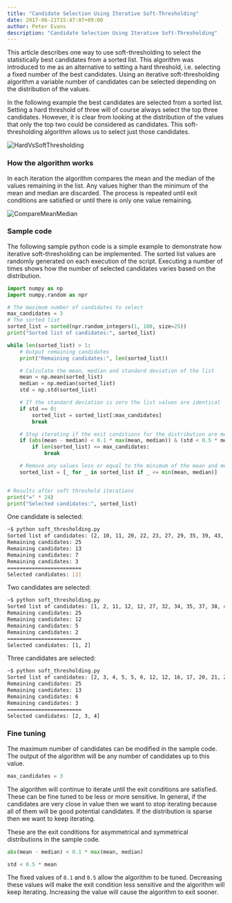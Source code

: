 ```yaml
---
title: "Candidate Selection Using Iterative Soft-Thresholding"
date: 2017-06-21T15:47:07+09:00
author: Peter Evans
description: "Candidate Selection Using Iterative Soft-Thresholding"
---
```


This article describes one way to use soft-thresholding to select the statistically best candidates from a sorted list. This algorithm was introduced to me as an alternative to setting a hard threshold, i.e. selecting a fixed number of the best candidates. Using an iterative soft-thresholding algorithm a variable number of candidates can be selected depending on the distribution of the values.

In the following example the best candidates are selected from a sorted list. Setting a hard threshold of three will of course always select the top three candidates. However, it is clear from looking at the distribution of the values that only the top two could be considered as candidates. This soft-thresholding algorithm allows us to select just those candidates.

![HardVsSoftThresholding](/img/hard-vs-soft-thresholding.png)

### How the algorithm works

In each iteration the algorithm compares the mean and the median of the values remaining in the list. Any values higher than the minimum of the mean and median are discarded. The process is repeated until exit conditions are satisfied or until there is only one value remaining.

![CompareMeanMedian](/img/compare-mean-median.png)

### Sample code

The following sample python code is a simple example to demonstrate how iterative soft-thresholding can be implemented. The sorted list values are randomly generated on each execution of the script. Executing a number of times shows how the number of selected candidates varies based on the distribution.

```python
import numpy as np
import numpy.random as npr

# The maximum number of candidates to select
max_candidates = 3
# The sorted list
sorted_list = sorted(npr.random_integers(1, 100, size=25))
print("Sorted list of candidates:", sorted_list)

while len(sorted_list) > 1:
    # Output remaining candidates
    print("Remaining candidates:", len(sorted_list))

    # Calculate the mean, median and standard deviation of the list
    mean = np.mean(sorted_list)
    median = np.median(sorted_list)
    std = np.std(sorted_list)

    # If the standard deviation is zero the list values are identical
    if std == 0:
        sorted_list = sorted_list[:max_candidates]
        break

    # Stop iterating if the exit conditions for the distribution are met
    if (abs(mean - median) < 0.1 * max(mean, median)) & (std < 0.5 * mean):
        if len(sorted_list) <= max_candidates:
            break

    # Remove any values less or equal to the minimum of the mean and median
    sorted_list = [_ for _ in sorted_list if _ <= min(mean, median)]


# Results after soft threshold iterations
print("=" * 24)
print("Selected candidates:", sorted_list)
```

One candidate is selected:
```bash
~$ python soft_thresholding.py
Sorted list of candidates: [2, 10, 11, 20, 22, 23, 27, 29, 35, 39, 43, 44, 49, 57, 58, 61, 65, 66, 68, 83, 83, 91, 94, 94, 99]
Remaining candidates: 25
Remaining candidates: 13
Remaining candidates: 7
Remaining candidates: 3
========================
Selected candidates: [2]
```
Two candidates are selected:
```bash
~$ python soft_thresholding.py
Sorted list of candidates: [1, 2, 11, 12, 12, 27, 32, 34, 35, 37, 38, 44, 46, 48, 50, 59, 60, 60, 62, 71, 71, 75, 77, 80, 91]
Remaining candidates: 25
Remaining candidates: 12
Remaining candidates: 5
Remaining candidates: 2
========================
Selected candidates: [1, 2]
```
Three candidates are selected:
```bash
~$ python soft_thresholding.py
Sorted list of candidates: [2, 3, 4, 5, 5, 6, 12, 12, 16, 17, 20, 21, 26, 27, 32, 34, 41, 53, 55, 58, 59, 61, 72, 86, 96]
Remaining candidates: 25
Remaining candidates: 13
Remaining candidates: 6
Remaining candidates: 3
========================
Selected candidates: [2, 3, 4]
```

### Fine tuning

The maximum number of candidates can be modified in the sample code. The output of the algorithm will be any number of candidates up to this value.
```python
max_candidates = 3
```

The algorithm will continue to iterate until the exit conditions are satisfied. These can be fine tuned to be less or more sensitive. In general, if the candidates are very close in value then we want to stop iterating because all of them will be good potential candidates. If the distribution is sparse then we want to keep iterating.

These are the exit conditions for asymmetrical and symmetrical distributions in the sample code.
```python
abs(mean - median) < 0.1 * max(mean, median)
```
```python
std < 0.5 * mean
```
The fixed values of `0.1` and `0.5` allow the algorithm to be tuned. Decreasing these values will make the exit condition less sensitive and the algorithm will keep iterating. Increasing the value will cause the algorithm to exit sooner.

